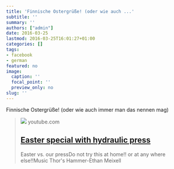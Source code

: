 ```yaml
---
title: 'Finnische Ostergrüße! (oder wie auch ...'
subtitle: ''
summary: ''
authors: ["admin"]
date: 2016-03-25
lastmod: 2016-03-25T16:01:27+01:00
categories: []
tags:
- facebook
- german
featured: no
image:
  caption: ''
  focal_point: ''
  preview_only: no
slug: ''
---
```

Finnische Ostergrüße! (oder wie auch immer man das nennen mag)
> [![](https://i.ytimg.com/vi/9qipt0yUKt8/maxresdefault.jpg)](https://www.youtube.com/watch?v=9qipt0yUKt8)
> youtube.com
> ## [Easter special with hydraulic press](https://www.youtube.com/watch?v=9qipt0yUKt8)
>
>Easter vs. our pressDo not try this at home!! or at any where else!!Music Thor's Hammer-Ethan Meixell


